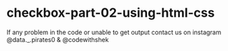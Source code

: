 # checkbox-part-02-using-html-css

If any problem in the code or unable to get output contact us on instagram @data._.pirates0 & @codewithshek
